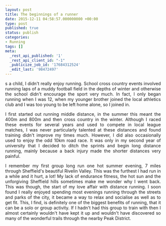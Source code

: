 ```yaml
---
layout: post
title: The beginnings of a runner
date: 2015-12-11 04:58:57.000000000 +00:00
type: post
published: true
status: publish
categories:
- Running
tags: []
meta:
  _rest_api_published: '1'
  _rest_api_client_id: "-1"
  _publicize_job_id: '17684312524'
  _edit_last: '98472497'
---
```

<p class="western" align="JUSTIFY">s a child, I didn't really enjoy running. School cross country events involved running laps of a muddy football field in the depths of winter and otherwise the school didn't encourage the sport very much. In fact, I only began running when I was 12, when my younger brother joined the local athletics club and I was too young to be left home alone, so I joined in.</p>

<p class="western" align="JUSTIFY">I first started out running middle distance, in the summer this meant the 400m and 800m and then cross country in the winter. Although I raced these events for several years and used to compete in local league matches, I was never particularly talented at these distances and found training didn't improve my times much. However, I did also occasionally used to enjoy the odd 10km road race. It was only in my second year of university that I decided to ditch the sprints and begin long distance running, mainly because a back injury made the shorter distances very painful.</p>

<p class="western" align="JUSTIFY">I remember my first group long run one hot summer evening, 7 miles through Sheffield's beautiful Rivelin Valley. This was the furthest I had run in a while and it hurt, a lot! My lack of endurance fitness, the hot sun and the unforgiving Sheffield hills sometimes make me wonder why I went back. This was though, the start of my love affair with distance running. I soon found I really enjoyed spending most evenings running through the streets and parks of the city, it became a way to relax and socialise as well as to get fit. This, I find, is definitely one of the biggest benefits of running, that it can be a solo or group activity. If I hadn't had this group to train with then I almost certainly wouldn't have kept it up and wouldn't have discovered so many of the wonderful trails through the nearby Peak District.</p>

